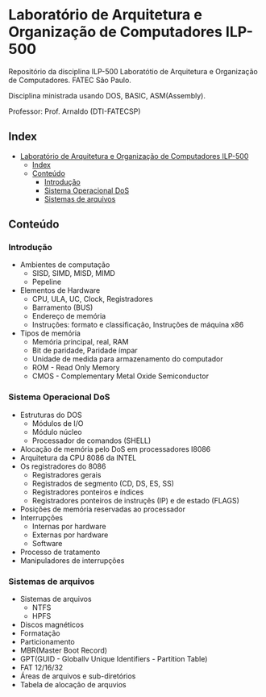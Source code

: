 # Laboratório de Arquitetura e Organização de Computadores ILP-500

Repositório da disciplina ILP-500 Laboratótio de Arquitetura e Organização de Computadores. FATEC São Paulo.

Disciplina ministrada usando DOS, BASIC, ASM(Assembly).

Professor: Prof. Arnaldo (DTI-FATECSP)

## Index

- [Laboratório de Arquitetura e Organização de Computadores ILP-500](#laboratório-de-arquitetura-e-organização-de-computadores-ilp-500)
  - [Index](#index)
  - [Conteúdo](#conteúdo)
    - [Introdução](#introdução)
    - [Sistema Operacional DoS](#sistema-operacional-dos)
    - [Sistemas de arquivos](#sistemas-de-arquivos)

## Conteúdo

### Introdução

- Ambientes de computação
  - SISD, SIMD, MISD, MIMD
  - Pepeline
- Elementos de Hardware
  - CPU, ULA, UC, Clock, Registradores
  - Barramento (BUS)
  - Endereço de memória
  - Instruções: formato e classificação, Instruções de máquina x86
- Tipos de memória
  - Memória principal, real, RAM
  - Bit de paridade, Paridade ímpar
  - Unidade de medida para armazenamento do computador
  - ROM - Read Only Memory
  - CMOS - Complementary Metal Oxide Semiconductor

### Sistema Operacional DoS

- Estruturas do DOS
  - Módulos de I/O
  - Módulo núcleo
  - Processador de comandos (SHELL)
- Alocação de memória pelo DoS em processadores I8086
- Arquitetura da CPU 8086 da INTEL
- Os registradores do 8086
  - Registradores gerais
  - Registrados de segmento (CD, DS, ES, SS)
  - Registradores ponteiros e índices
  - Registradores ponteiros de instruçẽs (IP) e de estado (FLAGS)
- Posições de memória reservadas ao processador
- Interrupções
  - Internas por hardware
  - Externas por hardware
  - Software
- Processo de tratamento
- Manipuladores de interrupções

### Sistemas de arquivos

- Sistemas de arquivos
  - NTFS
  - HPFS
- Discos magnéticos
- Formatação
- Particionamento
- MBR(Master Boot Record)
- GPT(GUID - Globallv Unique Identifiers - Partition Table)
- FAT 12/16/32
- Áreas de arquivos e sub-diretórios
- Tabela de alocação de arquvios
